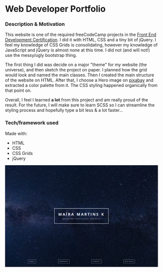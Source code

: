 # Web Developer Portfolio

### Description & Motivation

This website is one of the required freeCodeCamp projects in the [Front End Development Certification](https://www.freecodecamp.org/map). I did it with HTML, CSS and a tiny bit of jQuery. I feel my knowledge of CSS Grids is consolidating, however my knowledge of JavaScript and jQuery is almost none at this time. I did not (and will not!) use the messy/ugly bootstrap thing.

The first thing I did was decide on a major "theme" for my website (the universe), and then sketch the project on paper. I planned how the grid would look and named the main classes. Then I created the main structure of the website on HTML. After that, I choose a Hero image on [pixabay](https://pixabay.com) and extracted a color palette from it. The CSS styling happened organically from that point on.

Overall, I feel I learned **a lot** from this project and am really proud of the result. For the future, I will make sure to learn SCSS so I can streamline the styling process and hopefully type a bit less & a lot faster...

### Tech/framework used
Made with:
* HTML
* CSS
* CSS Grids
* jQuery

![Screenshot of the responsive Portfolio website](./images/screenshot2.png)
